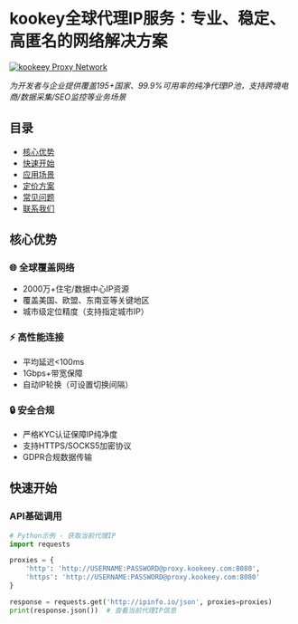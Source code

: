 # kookey全球代理IP服务：专业、稳定、高匿名的网络解决方案

[![kookeey Proxy Network](https://via.placeholder.com/1280x640?text=KOOKEEY+Global+Proxy+Network)](https://kookeey.com)

_为开发者与企业提供覆盖195+国家、99.9%可用率的纯净代理IP池，支持跨境电商/数据采集/SEO监控等业务场景_

## 目录
- [核心优势](#核心优势)
- [快速开始](#快速开始)
- [应用场景](#应用场景)
- [定价方案](#定价方案)
- [常见问题](#常见问题)
- [联系我们](#联系我们)

## 核心优势

### 🌐 全球覆盖网络
- 2000万+住宅/数据中心IP资源
- 覆盖美国、欧盟、东南亚等关键地区
- 城市级定位精度（支持指定城市IP）

### ⚡ 高性能连接
- 平均延迟<100ms
- 1Gbps+带宽保障
- 自动IP轮换（可设置切换间隔）

### 🔒 安全合规
- 严格KYC认证保障IP纯净度
- 支持HTTPS/SOCKS5加密协议
- GDPR合规数据传输

## 快速开始

### API基础调用
```python
# Python示例 - 获取当前代理IP
import requests

proxies = {
    'http': 'http://USERNAME:PASSWORD@proxy.kookeey.com:8080',
    'https': 'http://USERNAME:PASSWORD@proxy.kookeey.com:8080'
}

response = requests.get('http://ipinfo.io/json', proxies=proxies)
print(response.json())  # 查看当前代理IP信息
